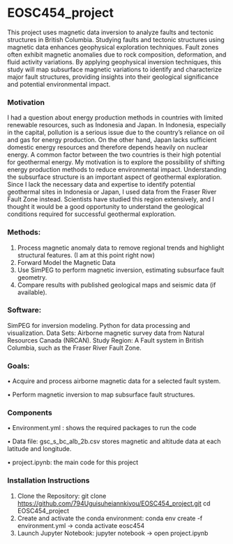 # EOSC454_project

This project uses magnetic data inversion to analyze faults and tectonic structures in British Columbia. Studying faults and tectonic structures using magnetic data enhances geophysical exploration techniques. Fault zones often exhibit magnetic anomalies due to rock composition, deformation, and fluid activity variations. By applying geophysical inversion techniques, this study will map subsurface magnetic variations to identify and characterize major fault structures, providing insights into their geological significance and potential environmental impact.

### Motivation
I had a question about energy production methods in countries with limited renewable resources, such as Indonesia and Japan. In Indonesia, especially in the capital, pollution is a serious issue due to the country’s reliance on oil and gas for energy production. On the other hand, Japan lacks sufficient domestic energy resources and therefore depends heavily on nuclear energy. A common factor between the two countries is their high potential for geothermal energy. My motivation is to explore the possibility of shifting energy production methods to reduce environmental impact.
Understanding the subsurface structure is an important aspect of geothermal exploration. Since I lack the necessary data and expertise to identify potential geothermal sites in Indonesia or Japan, I used data from the Fraser River Fault Zone instead. Scientists have studied this region extensively, and I thought it would be a good opportunity to understand the geological conditions required for successful geothermal exploration.


### Methods:
1. Process magnetic anomaly data to remove regional trends and highlight structural features. (I am at this point right now)
2. Forward Model the Magnetic Data
3. Use SimPEG to perform magnetic inversion, estimating subsurface fault geometry.
4. Compare results with published geological maps and seismic data (if available).



### Software:
SimPEG for inversion modeling.
Python for data processing and visualization.
Data Sets:
Airborne magnetic survey data from Natural Resources Canada (NRCAN). Study Region: A Fault system in British Columbia, such as the Fraser River Fault Zone.


### Goals:
• Acquire and process airborne magnetic data for a selected fault system.

• Perform magnetic inversion to map subsurface fault structures.

### Components
• Environment.yml : shows the required packages to run the code

• Data file: gsc_s_bc_alb_2b.csv stores magnetic and altitude data at each latitude and longitude.

• project.ipynb: the main code for this project


### Installation Instructions
1. Clone the Repository:
git clone https://github.com/794Uguisuheiannkiyou/EOSC454_project.git
cd EOSC454_project
2. Create and activate the conda environment:
conda env create -f environment.yml
->  conda activate eosc454
3. Launch Jupyter Notebook:
jupyter notebook  -> open project.ipynb



